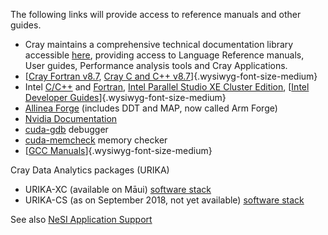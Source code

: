 The following links will provide access to reference manuals and other
guides.

-   Cray maintains a comprehensive technical documentation library
    accessible [here](https://pubs.cray.com/), providing access to
    Language Reference manuals, User guides, Performance analysis tools
    and Cray Applications.
-   [[Cray Fortran
    v8.7](https://pubs.cray.com/content/S-3901/8.7/cray-fortran-reference-manual/fortran-compiler-introduction), [Cray
    C and C++
    v8.7](https://pubs.cray.com/content/S-2179/8.7/cray-c-and-c++-reference-manual/invoke-the-c-and-c++-compilers)]{.wysiwyg-font-size-medium}
-   Intel
    [C/C++](https://software.intel.com/en-us/c-compilers/ipsxe-support/documentation)
    and
    [Fortran](https://software.intel.com/en-us/fortran-compilers-support/documentation), [Intel
    Parallel Studio XE Cluster
    Edition](https://software.intel.com/en-us/node/685016), [[Intel
    Developer
    Guides](https://software.intel.com/en-us/documentation/view-all?search_api_views_fulltext=&current_page=0&value=78151,83039;20813,80605,79893,20812,20902;20816;20802;20804)]{.wysiwyg-font-size-medium}
-   [Allinea
    Forge](http://content.allinea.com/downloads/userguide-forge.pdf)
    (includes DDT and MAP, now called Arm Forge)
-   [Nvidia Documentation](https://docs.nvidia.com/cuda/)
-   [cuda-gdb](https://docs.nvidia.com/cuda/cuda-gdb/) debugger
-   [cuda-memcheck](https://docs.nvidia.com/cuda/cuda-memcheck/) memory
    checker 
-   [[GCC
    Manuals](https://gcc.gnu.org/onlinedocs/)]{.wysiwyg-font-size-medium}

Cray Data Analytics packages (URIKA)

-   URIKA-XC (available on Māui) [software
    stack](https://pubs.cray.com/content/S-2588/1.1.UP00/xctm-series-urika-xc-installation-guide/urika-xc-quick-reference-information)
-   URIKA-CS (as on September 2018, not yet available) [software
    stack](%20https://pubs.cray.com/content/S-3023/1.0.UP00/cstm-series-urika-cs-ai-and-analytics-installation-guide/quick-reference-information)

See also [NeSI Application
Support](https://support.nesi.org.nz/hc/en-gb/articles/360000170355)

 
